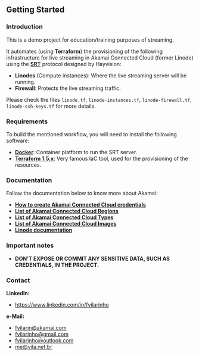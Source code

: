 Getting Started
---------------

### Introduction
This is a demo project for education/training purposes of streaming.

It automates (using **Terraform**) the provisioning of the following infrastructure for live streaming in Akamai 
Connected Cloud (former Linode) using the [**SRT**](https://www.haivision.com/products/srt-secure-reliable-transport/) 
protocol designed by Hayvision:
- **Linodes** (Compute instances): Where the live streaming server will be running.
- **Firewall**: Protects the live streaming traffic.

Please check the files `linode.tf`, `linode-instances.tf`, `linode-firewall.tf`, `linode-ssh-keys.tf` for more details.

### Requirements

To build the mentioned workflow, you will need to install the following software:

- [**Docker**](https://www.docker.com): Container platform to run the SRT server.
- [**Terraform 1.5.x**](https://www.terraform.io): Very famous IaC tool, used for the provisioning of the resources.

### Documentation

Follow the documentation below to know more about Akamai:

- [**How to create Akamai Connected Cloud credentials**](https://www.linode.com/docs/api)
- [**List of Akamai Connected Cloud Regions**](https://www.linode.com/docs/api/regions/)
- [**List of Akamai Connected Cloud Types**](https://www.linode.com/docs/api/linode-types/)
- [**List of Akamai Connected Cloud Images**](https://www.linode.com/docs/api/images/)
- [**Linode documentation**](https://www.linode.com/docs/)

### Important notes
- **DON'T EXPOSE OR COMMIT ANY SENSITIVE DATA, SUCH AS CREDENTIALS, IN THE PROJECT.**

### Contact
**LinkedIn:**
- https://www.linkedin.com/in/fvilarinho

**e-Mail:**
- fvilarin@akamai.com
- fvilarinho@gmail.com
- fvilarinho@outlook.com
- me@vila.net.br
